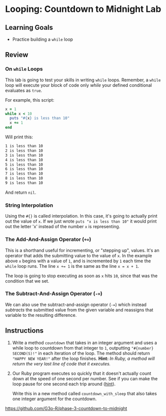# Looping: Countdown to Midnight Lab

## Learning Goals

- Practice building a `while` loop

## Review

### On `while` Loops

This lab is going to test your skills in writing `while` loops. Remember, a
`while` loop will execute your block of code only _while_ your defined
conditional evaluates as `true`.

For example, this script:

```rb
x = 1
while x < 10
  puts "#{x} is less than 10"
  x += 1
end
```

Will print this:

```txt
1 is less than 10
2 is less than 10
3 is less than 10
4 is less than 10
5 is less than 10
6 is less than 10
7 is less than 10
8 is less than 10
9 is less than 10
```

And return `nil`.

### String Interpolation

Using the `#{}` is called interpolation. In this case, it's going to actually
print out the value of `x`. If we just wrote `puts "x is less than 10"` it would
print out the letter 'x' instead of the number `x` is representing.

### The Add-And-Assign Operator (`+=`)

This is a shorthand useful for incrementing, or "stepping up", values. It's an
operator that adds the submitting value to the value of `x`. In the example
above `x` begins with a value of `1`, and is incremented by `1` each time the
`while` loop runs. The line `x += 1` is the same as the line `x = x + 1`.

The loop is going to stop executing as soon as `x` hits `10`, since that was the
condition that we set.

### The Subtract-And-Assign Operator (`-=`)

We can also use the subtract-and-assign operator (`-=`) which instead
_subtracts_ the submitted value from the given variable and reassigns that
variable to the resulting difference.

## Instructions

1. Write a method `countdown` that takes in an integer argument and uses a while
   loop to countdown from that integer to `1`, outputting
   `"#{number} SECOND(S)!"` in each iteration of the loop. The method should
   return `"HAPPY NEW YEAR!"` after the loop finishes. **Hint:** _In Ruby, a
   method will return the very last line of code that it executes._

2. Our Ruby program executes so quickly that it doesn't actually count down at
   the speed of one second per number. See if you can make the loop pause for
   one second each trip around ([hint][sleep hint]).

   Write this in a new method called `countdown_with_sleep` that also takes one
   integer argument for the countdown.

[sleep hint]: http://stackoverflow.com/questions/1329967/tell-ruby-program-to-wait-some-amount-of-time

https://github.com/G3o-R/phase-3-countdown-to-midnight